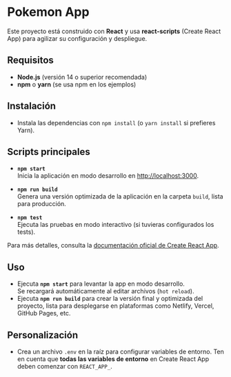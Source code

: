 # Pokemon App

Este proyecto está construido con **React** y usa **react-scripts** (Create React App) para agilizar su configuración y despliegue.

## Requisitos

- **Node.js** (versión 14 o superior recomendada)
- **npm** o **yarn** (se usa npm en los ejemplos)

## Instalación

- Instala las dependencias con `npm install` (o `yarn install` si prefieres Yarn).

## Scripts principales

- **`npm start`**  
  Inicia la aplicación en modo desarrollo en [http://localhost:3000](http://localhost:3000).

- **`npm run build`**  
  Genera una versión optimizada de la aplicación en la carpeta `build`, lista para producción.

- **`npm test`**  
  Ejecuta las pruebas en modo interactivo (si tuvieras configurados los tests).

Para más detalles, consulta la [documentación oficial de Create React App](https://create-react-app.dev/docs/available-scripts).

## Uso

- Ejecuta **`npm start`** para levantar la app en modo desarrollo.  
  Se recargará automáticamente al editar archivos (`hot reload`).
- Ejecuta **`npm run build`** para crear la versión final y optimizada del proyecto, lista para desplegarse en plataformas como Netlify, Vercel, GitHub Pages, etc.

## Personalización

- Crea un archivo `.env` en la raíz para configurar variables de entorno.
Ten en cuenta que **todas las variables de entorno** en Create React App deben comenzar con `REACT_APP_`.